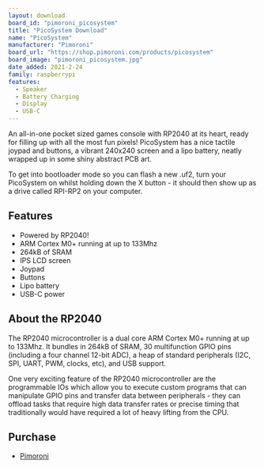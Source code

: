```yaml
---
layout: download
board_id: "pimoroni_picosystem"
title: "PicoSystem Download"
name: "PicoSystem"
manufacturer: "Pimoroni"
board_url: "https://shop.pimoroni.com/products/picosystem"
board_image: "pimoroni_picosystem.jpg"
date_added: 2021-2-24
family: raspberrypi
features:
  - Speaker
  - Battery Charging
  - Display
  - USB-C
---
```


An all-in-one pocket sized games console with RP2040 at its heart, ready for filling up with all the most fun pixels! PicoSystem has a nice tactile joypad and buttons, a vibrant 240x240 screen and a lipo battery, neatly wrapped up in some shiny abstract PCB art.

To get into bootloader mode so you can flash a new .uf2, turn your PicoSystem on whilst holding down the X button - it should then show up as a drive called RPI-RP2 on your computer.

## Features
* Powered by RP2040!
* ARM Cortex M0+ running at up to 133Mhz
* 264kB of SRAM
* IPS LCD screen
* Joypad
* Buttons
* Lipo battery
* USB-C power

## About the RP2040
The RP2040 microcontroller is a dual core ARM Cortex M0+ running at up to 133Mhz. It bundles in 264kB of SRAM, 30 multifunction GPIO pins (including a four channel 12-bit ADC), a heap of standard peripherals (I2C, SPI, UART, PWM, clocks, etc), and USB support.

One very exciting feature of the RP2040 microcontroller are the programmable IOs which allow you to execute custom programs that can manipulate GPIO pins and transfer data between peripherals - they can offload tasks that require high data transfer rates or precise timing that traditionally would have required a lot of heavy lifting from the CPU.

## Purchase
* [Pimoroni](https://shop.pimoroni.com/products/picosystem)
